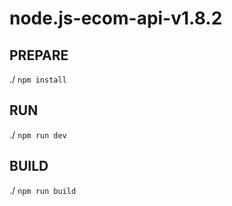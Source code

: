# node.js-ecom-api-v1.8.2

## PREPARE
./ `npm install` 

## RUN
./ `npm run dev`

## BUILD
./ `npm run build`
